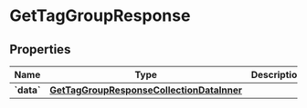 
# GetTagGroupResponse

## Properties
| Name | Type | Description | Notes |
| ------------ | ------------- | ------------- | ------------- |
| **&#x60;data&#x60;** | [**GetTagGroupResponseCollectionDataInner**](GetTagGroupResponseCollectionDataInner.md) |  |  |



